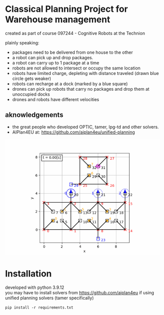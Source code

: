 # Classical Planning Project for Warehouse management

created as part of course 097244 - Cognitive Robots at the Technion

plainly speaking:
* packages need to be delivered from one house to the other
* a robot can pick up and drop packages.
* a robot can carry up to 1 package at a time
* robots are not allowed to intersect or occupy the same location
* robots have limited charge, depleting with distance traveled (drawn blue circle gets weaker)
* robots can recharge at a dock (marked by a blue square)
* drones can pick up robots that carry no packages and drop them at unoccupied docks
* drones and robots have different velocities

## aknowledgements
* the great people who developed OPTIC, tamer, lpg-td and other solvers.
* AIPlan4EU at: https://github.com/aiplan4eu/unified-planning


![SC2 Video](images/16_movie.gif)

# Installation
developed with python 3.9.12 </br>
you may have to install solvers from https://github.com/aiplan4eu if using unified planning solvers (tamer specifically)
```
pip install -r requirements.txt 
```

